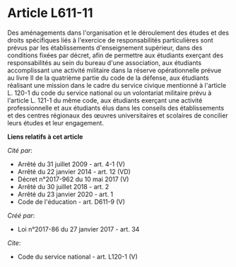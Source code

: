 # Article L611-11

Des aménagements dans l'organisation et le déroulement des études et des  droits spécifiques liés à l'exercice de
responsabilités particulières  sont prévus par les établissements d'enseignement supérieur, dans des  conditions fixées par
décret, afin de permettre aux étudiants exerçant  des responsabilités au sein du bureau d'une association, aux étudiants
accomplissant une activité militaire dans la réserve opérationnelle  prévue au livre II de la quatrième partie du code de la
défense, aux  étudiants réalisant une mission dans le cadre du service civique  mentionné à l'article L. 120-1 du code du
service national ou un  volontariat militaire prévu à l'article L. 121-1 du même code, aux  étudiants exerçant une activité
professionnelle et aux étudiants élus  dans les conseils des établissements et des centres régionaux des œuvres
universitaires et scolaires de concilier leurs études et leur  engagement.

**Liens relatifs à cet article**

_Cité par_:

  - Arrêté du 31 juillet 2009 - art. 4-1 (V)
  - Arrêté du 22 janvier 2014 - art. 12 (VD)
  - Décret n°2017-962 du 10 mai 2017 (V)
  - Arrêté du 30 juillet 2018 - art. 2
  - Arrêté du 23 janvier 2020 - art. 1
  - Code de l'éducation - art. D611-9 (V)

_Créé par_:

  - Loi n°2017-86 du 27 janvier 2017 - art. 34

_Cite_:

  - Code du service national - art. L120-1 (V)
